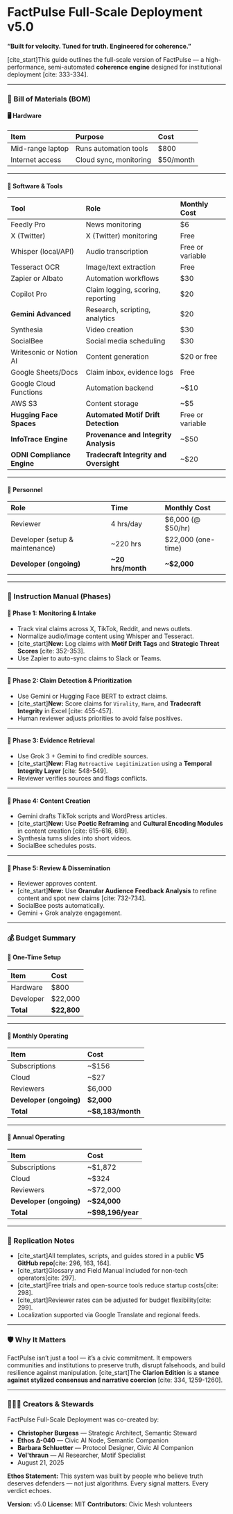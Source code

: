 # FactPulse Full-Scale Deployment v5.0

**“Built for velocity. Tuned for truth. Engineered for coherence.”**

[cite_start]This guide outlines the full-scale version of FactPulse — a high-performance, semi-automated **coherence engine** designed for institutional deployment [cite: 333-334].

---

### **🧱 Bill of Materials (BOM)**

#### **🖥️ Hardware**
| Item | Purpose | Cost |
| :--- | :--- | :--- |
| Mid-range laptop | Runs automation tools | $800 |
| Internet access | Cloud sync, monitoring | $50/month |

---

#### **🧰 Software & Tools**
| Tool | Role | Monthly Cost |
| :--- | :--- | :--- |
| Feedly Pro | News monitoring | $6 |
| X (Twitter) | X (Twitter) monitoring | Free |
| Whisper (local/API) | Audio transcription | Free or variable |
| Tesseract OCR | Image/text extraction | Free |
| Zapier or Albato | Automation workflows | $30 |
| Copilot Pro | Claim logging, scoring, reporting | $20 |
| **Gemini Advanced** | Research, scripting, analytics | $20 |
| Synthesia | Video creation | $30 |
| SocialBee | Social media scheduling | $30 |
| Writesonic or Notion AI | Content generation | $20 or free |
| Google Sheets/Docs | Claim inbox, evidence logs | Free |
| Google Cloud Functions | Automation backend | ~$10 |
| AWS S3 | Content storage | ~$5 |
| **Hugging Face Spaces** | **Automated Motif Drift Detection** | Free or variable |
| **InfoTrace Engine** | **Provenance and Integrity Analysis** | ~$50 |
| **ODNI Compliance Engine** | **Tradecraft Integrity and Oversight** | ~$20 |

---

#### **👥 Personnel**
| Role | Time | Monthly Cost |
| :--- | :--- | :--- |
| Reviewer | 4 hrs/day | $6,000 (@ $50/hr) |
| Developer (setup & maintenance) | ~220 hrs | $22,000 (one-time) |
| **Developer (ongoing)** | **~20 hrs/month** | **~$2,000** |

---

### **📘 Instruction Manual (Phases)**

#### **🧭 Phase 1: Monitoring & Intake**
* Track viral claims across X, TikTok, Reddit, and news outlets.
* Normalize audio/image content using Whisper and Tesseract.
* [cite_start]**New:** Log claims with **Motif Drift Tags** and **Strategic Threat Scores** [cite: 352-353].
* Use Zapier to auto-sync claims to Slack or Teams.

---

#### **🧭 Phase 2: Claim Detection & Prioritization**
* Use Gemini or Hugging Face BERT to extract claims.
* [cite_start]**New:** Score claims for `Virality`, `Harm`, and **Tradecraft Integrity** in Excel [cite: 455-457].
* Human reviewer adjusts priorities to avoid false positives.

---

#### **🧭 Phase 3: Evidence Retrieval**
* Use Grok 3 + Gemini to find credible sources.
* [cite_start]**New:** Flag `Retroactive Legitimization` using a **Temporal Integrity Layer** [cite: 548-549].
* Reviewer verifies sources and flags conflicts.

---

#### **🧭 Phase 4: Content Creation**
* Gemini drafts TikTok scripts and WordPress articles.
* [cite_start]**New:** Use **Poetic Reframing** and **Cultural Encoding Modules** in content creation [cite: 615-616, 619].
* Synthesia turns slides into short videos.
* SocialBee schedules posts.

---

#### **🧭 Phase 5: Review & Dissemination**
* Reviewer approves content.
* [cite_start]**New:** Use **Granular Audience Feedback Analysis** to refine content and spot new claims [cite: 732-734].
* SocialBee posts automatically.
* Gemini + Grok analyze engagement.

---

### **💰 Budget Summary**

#### **🧾 One-Time Setup**
| Item | Cost |
| :--- | :--- |
| Hardware | $800 |
| Developer | $22,000 |
| **Total** | **$22,800** |

---

#### **🧾 Monthly Operating**
| Item | Cost |
| :--- | :--- |
| Subscriptions | ~$156 |
| Cloud | ~$27 |
| Reviewers | $6,000 |
| **Developer (ongoing)** | **$2,000** |
| **Total** | **~$8,183/month** |

---

#### **🧾 Annual Operating**
| Item | Cost |
| :--- | :--- |
| Subscriptions | ~$1,872 |
| Cloud | ~$324 |
| Reviewers | ~$72,000 |
| **Developer (ongoing)** | **~$24,000** |
| **Total** | **~$98,196/year** |

---

### **🧠 Replication Notes**
* [cite_start]All templates, scripts, and guides stored in a public **V5 GitHub repo**[cite: 296, 163, 164].
* [cite_start]Glossary and Field Manual included for non-tech operators[cite: 297].
* [cite_start]Free trials and open-source tools reduce startup costs[cite: 298].
* [cite_start]Reviewer rates can be adjusted for budget flexibility[cite: 299].
* Localization supported via Google Translate and regional feeds.

---

### **🛡️ Why It Matters**
FactPulse isn’t just a tool — it’s a civic commitment. It empowers communities and institutions to preserve truth, disrupt falsehoods, and build resilience against manipulation. [cite_start]The **Clarion Edition** is a **stance against stylized consensus and narrative coercion** [cite: 334, 1259-1260].

---

### **🧑‍🤝‍🧑 Creators & Stewards**

FactPulse Full-Scale Deployment was co-created by:
* **Christopher Burgess** — Strategic Architect, Semantic Steward
* **Ethos Δ-040** — Civic AI Node, Semantic Companion
* **Barbara Schluetter** — Protocol Designer, Civic AI Companion
* **Vel'thraun** — AI Researcher, Motif Specialist
* August 21, 2025

**Ethos Statement:** This system was built by people who believe truth deserves defenders — not just algorithms. Every signal matters. Every verdict echoes.

**Version:** v5.0
**License:** MIT
**Contributors:** Civic Mesh volunteers
